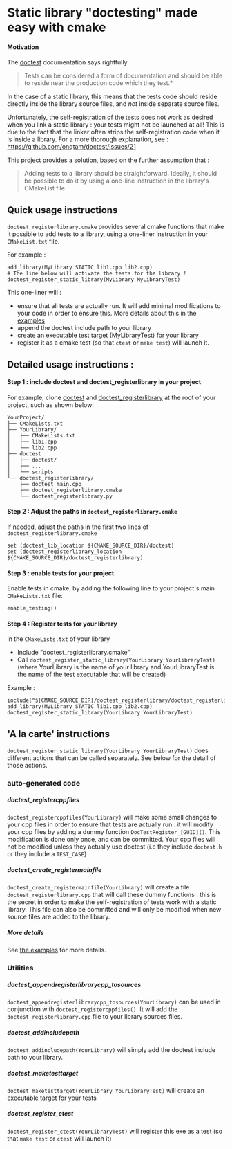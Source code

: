 # Static library "doctesting" made easy with cmake

#### Motivation
The [doctest](https://github.com/onqtam/doctest) documentation says rightfully:
> Tests can be considered a form of documentation and should be able to reside near the production code which they test.*

In the case of a static library, this means that the tests code should reside directly inside the library source files, and *not* inside separate source files.

Unfortunately, the self-registration of the tests does not work as desired when you link a static library : your tests might not be launched at all! This is due to the fact that the linker often strips the self-registration code when it is inside a library.
For a more thorough explanation, see : https://github.com/onqtam/doctest/issues/21


This project provides a solution, based on the further assumption that :
> Adding tests to a library should be straightforward. Ideally, it should be possible to do it by using a one-line instruction in the library's CMakeList file.


## Quick usage instructions

`doctest_registerlibrary.cmake` provides several cmake functions that make it possible to add tests to a library, using a one-liner instruction in your `CMakeList.txt` file.

For example :
```
add_library(MyLibrary STATIC lib1.cpp lib2.cpp)
# The line below will activate the tests for the library !
doctest_register_static_library(MyLibrary MyLibraryTest)  
```

This one-liner will :
- ensure that all tests are actually run. It will add minimal modifications to your code in order to ensure this. More details about this in the [examples](examples/)
- append the doctest include path to your library
- create an executable test target (MyLibraryTest) for your library
- register it as a cmake test (so that `ctest` or `make test`) will launch it.



## Detailed usage instructions :

#### Step 1 : include doctest and doctest_registerlibrary in your project

For example, clone [doctest](https://github.com/onqtam/doctest) and [doctest_registerlibrary](https://github.com/pthom/doctest_registerlibrary) at the root of your project, such as shown below:
```
YourProject/
├── CMakeLists.txt
├── YourLibrary/
│   ├── CMakeLists.txt
│   ├── lib1.cpp
│   └── lib2.cpp
├── doctest
│   ├── doctest/
│   ├── ...
│   └── scripts
└── doctest_registerlibrary/
    ├── doctest_main.cpp
    ├── doctest_registerlibrary.cmake
    └── doctest_registerlibrary.py
```

#### Step 2 : Adjust the paths in `doctest_registerlibrary.cmake`

If needed, adjust the paths in the first two lines of `doctest_registerlibrary.cmake`

```
set (doctest_lib_location ${CMAKE_SOURCE_DIR}/doctest)
set (doctest_registerlibrary_location ${CMAKE_SOURCE_DIR}/doctest_registerlibrary)
```


#### Step 3 : enable tests for your project
Enable tests in cmake, by adding the following line to your project's main `CMakeLists.txt` file:

```
enable_testing()
```

#### Step 4 : Register tests for your library

in the `CMakeLists.txt` of your library
* Include "doctest_registerlibrary.cmake"
* Call `doctest_register_static_library(YourLibrary YourLibraryTest)` (where YourLibrary is the name of your library and YourLibraryTest is the name of the test executable that will be created)

Example :
```
include("${CMAKE_SOURCE_DIR}/doctest_registerlibrary/doctest_registerlibrary.cmake")
add_library(MyLibrary STATIC lib1.cpp lib2.cpp)
doctest_register_static_library(YourLibrary YourLibraryTest)
```

##  'A la carte' instructions

`doctest_register_static_library(YourLibrary YourLibraryTest)` does different actions that can be called separately. See below  for the detail of those actions.

### auto-generated code

##### doctest_registercppfiles
`doctest_registercppfiles(YourLibrary)` will make some small changes to your cpp files in order to ensure that tests are actually run : it will modify your cpp files by adding a dummy function `DocTestRegister_[GUID]()`.
  This modification is done only once, and can be committed. Your cpp files will not be modified unless they actually use doctest (i.e they include `doctest.h` or they include a `TEST_CASE`)


##### doctest_create_registermainfile
`doctest_create_registermainfile(YourLibrary)` will create a file `doctest_registerlibrary.cpp` that will call these dummy functions : this is the secret in order to make the self-registration of tests work with a static library.
This file can also be committed and will only be modified when new source files are added to the library.

##### More details

See [the examples](examples/) for more details.

### Utilities

##### doctest_appendregisterlibrarycpp_tosources
`doctest_appendregisterlibrarycpp_tosources(YourLibrary)` can be used in conjunction with `doctest_registercppfiles()`. It will add the `doctest_registerlibrary.cpp` file to your library sources files.

##### doctest_addincludepath
`doctest_addincludepath(YourLibrary)` will simply add the doctest include path to your library.

##### doctest_maketesttarget
`doctest_maketesttarget(YourLibrary YourLibraryTest)` will create an executable target for your tests

##### doctest_register_ctest
`doctest_register_ctest(YourLibraryTest)` will register this exe as a test (so that `make test` or `ctest` will launch it)
